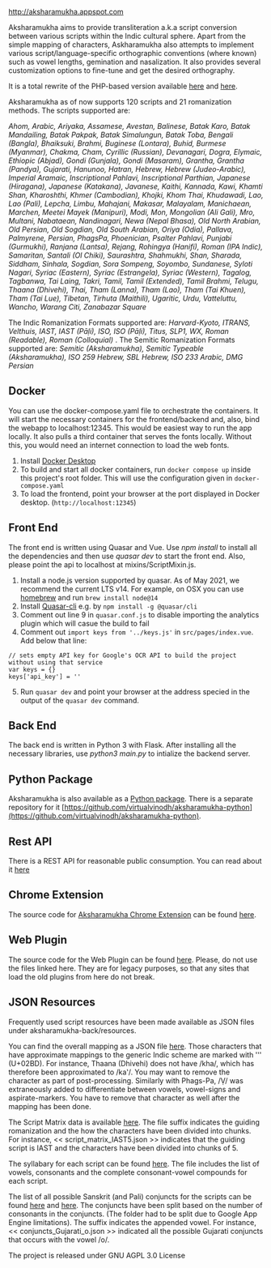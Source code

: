 http://aksharamukha.appspot.com

Aksharamukha aims to provide transliteration a.k.a script conversion between various scripts within the Indic cultural sphere.  Apart from the simple mapping of characters, Askharamukha also attempts to implement various script/language-specific orthographic conventions (where known) such as vowel lengths, gemination and nasalization. It also provides several customization options to fine-tune and get the desired orthography.

It is a total rewrite of the PHP-based version available [here](https://launchpad.net/aksharamukha) and [here](https://github.com/nareshv/aksharamukha).

Aksharamukha as of now supports 120 scripts and 21 romanization methods. The scripts supported are:

*Ahom, Arabic, Ariyaka, Assamese, Avestan, Balinese, Batak Karo, Batak Mandailing, Batak Pakpak, Batak Simalungun, Batak Toba, Bengali (Bangla), Bhaiksuki, Brahmi, Buginese (Lontara), Buhid, Burmese (Myanmar), Chakma, Cham, Cyrillic (Russian), Devanagari, Dogra, Elymaic, Ethiopic (Abjad), Gondi (Gunjala), Gondi (Masaram), Grantha, Grantha (Pandya), Gujarati, Hanunoo, Hatran, Hebrew, Hebrew (Judeo-Arabic), Imperial Aramaic, Inscriptional Pahlavi, Inscriptional Parthian, Japanese (Hiragana), Japanese (Katakana), Javanese, Kaithi, Kannada, Kawi, Khamti Shan, Kharoshthi, Khmer (Cambodian), Khojki, Khom Thai, Khudawadi, Lao, Lao (Pali), Lepcha, Limbu, Mahajani, Makasar, Malayalam, Manichaean, Marchen, Meetei Mayek (Manipuri), Modi, Mon, Mongolian (Ali Gali), Mro, Multani, Nabataean, Nandinagari, Newa (Nepal Bhasa), Old North Arabian, Old Persian, Old Sogdian, Old South Arabian, Oriya (Odia), Pallava, Palmyrene, Persian, PhagsPa, Phoenician, Psalter Pahlavi, Punjabi (Gurmukhi), Ranjana (Lantsa), Rejang, Rohingya (Hanifi), Roman (IPA Indic), Samaritan, Santali (Ol Chiki), Saurashtra, Shahmukhi, Shan, Sharada, Siddham, Sinhala, Sogdian, Sora Sompeng, Soyombo, Sundanese, Syloti Nagari, Syriac (Eastern), Syriac (Estrangela), Syriac (Western), Tagalog, Tagbanwa, Tai Laing, Takri, Tamil, Tamil (Extended), Tamil Brahmi, Telugu, Thaana (Dhivehi), Thai, Tham (Lanna), Tham (Lao), Tham (Tai Khuen), Tham (Tai Lue), Tibetan, Tirhuta (Maithili), Ugaritic, Urdu, Vatteluttu, Wancho, Warang Citi, Zanabazar Square*

The Indic Romanization Formats supported are: *Harvard-Kyoto, ITRANS, Velthuis, IAST, IAST (Pāḷi), ISO, ISO (Pāḷi), Titus, SLP1, WX, Roman (Readable), Roman (Colloquial)* . The Semitic Romanization Formats supported are: *Semitic (Aksharamukha), Semitic Typeable (Aksharamukha), ISO 259 Hebrew, SBL Hebrew, ISO 233 Arabic, DMG Persian*

## Docker
You can use the docker-compose.yaml file to orchestrate the containers. It will start the necessary containers for the frontend/backend and, also, bind the webapp to localhost:12345. This would be easiest way to run the app locally. It also pulls a third container that serves the fonts locally. Without this, you would need an internet connection to load the web fonts.

1. Install [Docker Desktop](https://docs.docker.com/get-docker/)
2. To build and start all docker containers, run `docker compose up` inside this project's root folder. This will use the configuration given in `docker-compose.yaml`
3. To load the frontend, point your browser at the port displayed in Docker desktop. (`http://localhost:12345`)

## Front End
The front end is written using Quasar and Vue. Use _npm install_ to install all the dependencies and then use _quasar dev_ to start the front end. Also, please point the api to localhost at mixins/ScriptMixin.js.

1. Install a node.js version supported by quasar. As of May 2021, we recommend the current LTS v14. For example, on OSX you can use [homebrew](https://brew.sh/) and run `brew install node@14`
2. Install [Quasar-cli](https://quasar.dev/quasar-cli/installation) e.g. by `npm install -g @quasar/cli`
3. Comment out line 9 in `quasar.conf.js` to disable importing the analytics plugin which will casue the build to fail
4. Comment out `import keys from '../keys.js'` in `src/pages/index.vue`. Add below that line:

```
// sets empty API key for Google's OCR API to build the project without using that service
var keys = {}
keys['api_key'] = ''
```

5. Run `quasar dev` and point your browser at the address specied in the output of the `quasar dev` command.

## Back End
The back end is written in Python 3 with Flask. After installing all the necessary libraries, use _python3 main.py_ to intialize the backend server.

## Python Package
Aksharamukha is also available as a [Python package](https://pypi.org/project/aksharamukha/). There is a separate repository for it [https://github.com/virtualvinodh/aksharamukha-python](https://github.com/virtualvinodh/aksharamukha-python).

## Rest API
There is a REST API for reasonable public consumption. You can read about it [here](http://aksharamukha.appspot.com/#/web-api)

## Chrome Extension
The source code for [Aksharamukha Chrome Extension](https://chrome.google.com/webstore/detail/aksharamukha-script-conve/nahdihjmpjlifenlocchbokbnpoifpho?hl=en) can be found [here](https://github.com/virtualvinodh/aksharamukha-extension).

## Web Plugin
The source code for the Web Plugin can be found [here](https://github.com/virtualvinodh/aksharamukha-extension). Please, do not use the files linked here. They are for legacy purposes, so that any sites that load the old plugins from here do not break.

## JSON Resources
Frequently used script resources have been made available as JSON files under aksharamukha-back/resources.

You can find the overall mapping as a JSON file [here](https://github.com/virtualvinodh/aksharamukha/tree/master/aksharamukha-back/resources/script_mapping). Those characters that have approximate mappings to the generic Indic scheme are marked with 'ʽ' (U+02BD). For instance, Thaana (Dhivehi) does not have /kha/, which has therefore been approximated to /kaʽ/. You may want to remove the character as part of post-processing. Similarly with Phags-Pa, /Ṿ/ was extraneously added to differentiate between vowels, vowel-signs and aspirate-markers. You have to remove that character as well after the mapping has been done.

The Script Matrix data is available [here](https://github.com/virtualvinodh/aksharamukha/tree/master/aksharamukha-back/resources/script_matrix). The file suffix indicates the guiding romanization and the how the characters have been divided into chunks. For instance, << script_matrix_IAST5.json >> indicates that the guiding script is IAST and the characters have been divided into chunks of 5.

The syllabary for each script can be found [here](https://github.com/virtualvinodh/aksharamukha/tree/master/aksharamukha-back/resources/syllabary). The file includes the list of vowels, consonants and the complete consonant-vowel compounds for each script.

The list of all possible Sanskrit (and Pali) conjuncts for the scripts can be found [here](https://github.com/virtualvinodh/aksharamukha/tree/master/aksharamukha-back/resources/conjuncts1) and [here](https://github.com/virtualvinodh/aksharamukha/tree/master/aksharamukha-back/resources/conjuncts2). The conjuncts have been split based on the number of consonants in the conjuncts. (The folder had to be split due to Google App Engine limitations). The suffix indicates the appended vowel. For instance, << conjuncts_Gujarati_o.json >> indicated all the possible Gujarati conjuncts that occurs with the vowel /o/.

The project is released under GNU AGPL 3.0 License